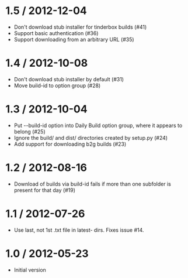 1.5 / 2012-12-04
==================
  * Don't download stub installer for tinderbox builds (#41)
  * Support basic authentication (#36)
  * Support downloading from an arbitrary URL (#35)

1.4 / 2012-10-08
==================
  * Don't download stub installer by default (#31)
  * Move build-id to option group (#28)

1.3 / 2012-10-04
==================
  * Put --build-id option into Daily Build option group, where it appears to belong (#25)
  * Ignore the build/ and dist/ directories created by setup.py (#24)
  * Add support for downloading b2g builds (#23)

1.2 / 2012-08-16
==================
  * Download of builds via build-id fails if more than one subfolder is present for that day (#19)

1.1 / 2012-07-26
==================
  * Use last, not 1st .txt file in latest- dirs. Fixes issue #14.

1.0 / 2012-05-23
==================
  * Initial version
